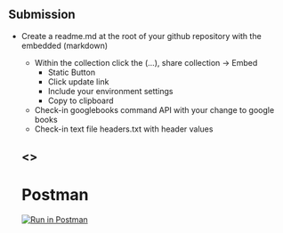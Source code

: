 ## Submission
- Create a readme.md at the root of your github repository with the embedded (markdown) 
    - Within the collection click the (…), share collection -> Embed
        - Static Button
        - Click update link
        - Include your environment settings
        - Copy to clipboard 
    - Check-in googlebooks command API with your change to google books
    - Check-in text file headers.txt with header values
    
    ## <<SUBMISSIONS>>
    
    # Postman 
    [![Run in Postman](https://run.pstmn.io/button.svg)](https://app.getpostman.com/run-collection/25479220-10b71993-8245-41f7-9824-8a4ce589e801?action=collection%2Ffork&collection-url=entityId%3D25479220-10b71993-8245-41f7-9824-8a4ce589e801%26entityType%3Dcollection%26workspaceId%3D1e1fc155-7cfc-40f4-8382-e8a19315caba)
